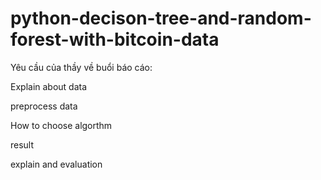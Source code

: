 # python-decison-tree-and-random-forest-with-bitcoin-data

Yêu cầu của thầy về buổi báo cáo: 

Explain about data

preprocess data

How to choose algorthm

result

explain and evaluation
